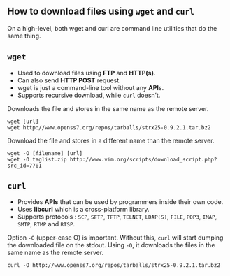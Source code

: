 ## How to download files using `wget` and `curl`

On a high-level, both wget and curl are command line utilities that do the same thing.

## `wget`

- Used to download files using **FTP** and **HTTP(s)**.
- Can also send **HTTP POST** request.
- wget is just a command-line tool without any **API**s.
- Supports recursive download, while `curl` doesn’t.

Downloads the file and stores in the same name as the remote server.

    wget [url]
    wget http://www.openss7.org/repos/tarballs/strx25-0.9.2.1.tar.bz2

Download the file and stores in a different name than the remote server.

    wget -O [filename] [url]
    wget -O taglist.zip http://www.vim.org/scripts/download_script.php?src_id=7701

## `curl`

- Provides **APIs** that can be used by programmers inside their own code. 
- Uses **libcurl** which is a cross-platform library.
- Supports protocols : `SCP`, `SFTP`, `TFTP`, `TELNET`, `LDAP(S)`, `FILE`, `POP3`, `IMAP`, `SMTP`, `RTMP` and `RTSP`.

Option `-O` (upper-case O) is important. Without this, `curl` will start dumping the downloaded file on the stdout. Using `-O`, it downloads the files in the same name as the remote server.

    curl -O http://www.openss7.org/repos/tarballs/strx25-0.9.2.1.tar.bz2
